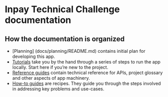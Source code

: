 <!--
# @title Inpay Technical Challenge
-->
# Inpay Technical Challenge documentation

## How the documentation is organized

* [Planning] (docs/planning/README.md) contains initial plan for developing this app.
* [Tutorials](docs/tutorials/README.md) take you by the hand through a series of steps to run the app locally. Start here if you’re new to the project.
* [Reference guides](docs/references/README.md) contain technical reference for APIs, project glossary and other aspects of app machinery.
* [How-to guides](docs/guides/README.md) are recipes. They guide you through the steps involved in addressing key problems and use-cases.
